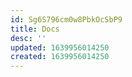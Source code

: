 ```yaml
---
id: Sg6S796cm0w8PbkOcSbP9
title: Docs
desc: ''
updated: 1639956014250
created: 1639956014250
---
```


